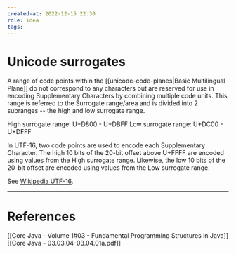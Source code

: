 ```yaml
---
created-at: 2022-12-15 22:30
role: idea
tags: 
---
```


# Unicode surrogates

A range of code points within the [[unicode-code-planes|Basic Multilingual Plane]] do not correspond to any characters but are reserved for use in encoding Supplementary Characters by combining multiple code units. This range is referred to the Surrogate range/area and is divided into 2 subranges -- the high and low surrogate range.

High surrogate range: U+D800 - U+DBFF
Low surrogate range: U+DC00 - U+DFFF

In UTF-16, two code points are used to encode each Supplementary Character. The high 10 bits of the 20-bit offset above U+FFFF are encoded using values from the High surrogate range. Likewise, the low 10 bits of the 20-bit offset are encoded using values from the Low surrogate range.

See [Wikipedia UTF-16](https://en.wikipedia.org/wiki/UTF-16).

---
# References

[[Core Java - Volume 1#03 - Fundamental Programming Structures in Java]]
[[Core Java - 03.03.04-03.04.01a.pdf]]